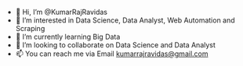 - 👋 Hi, I’m @KumarRajRavidas
- 👀 I’m interested in Data Science, Data Analyst, Web Automation and Scraping 
- 🌱 I’m currently learning Big Data
- 💞️ I’m looking to collaborate on Data Science and Data Analyst
- 📫 You can reach me via Email kumarrajravidas@gmail.com

<!---
KumarRajRavidas/KumarRajRavidas is a ✨ special ✨ repository because its `README.md` (this file) appears on your GitHub profile.
You can click the Preview link to take a look at your changes.
--->

